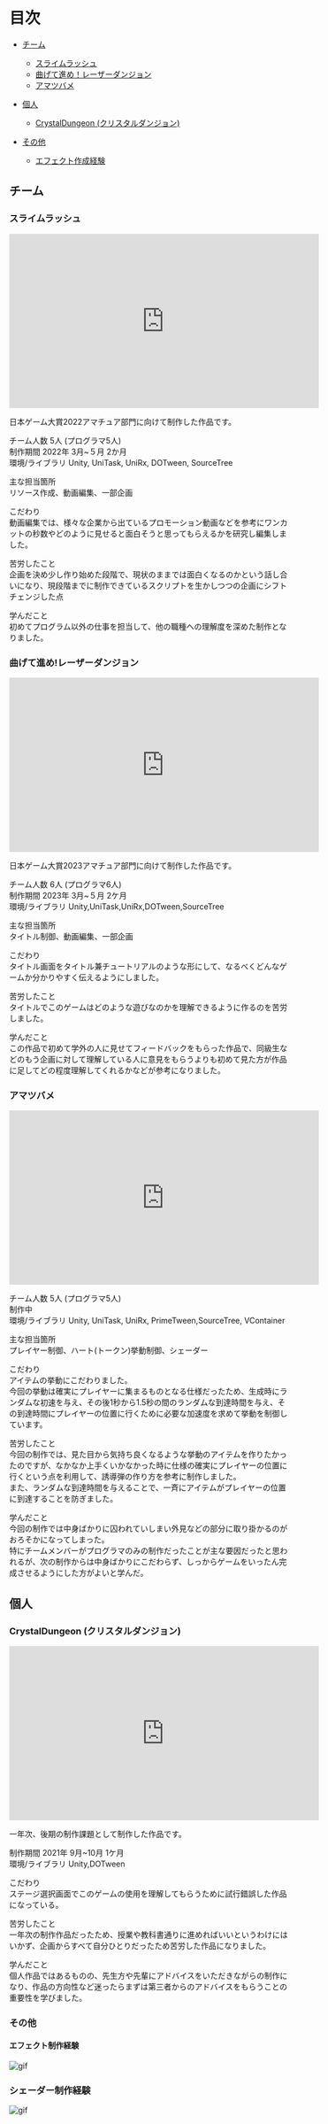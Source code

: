 # 目次
- [チーム](#チーム)  
	- [スライムラッシュ](#スライムラッシュ)  
	- [曲げて進め！レーザーダンジョン](#曲げて進め!レーザーダンジョン)  
	- [アマツバメ](#アマツバメ)  

- [個人](#個人)  
	- [CrystalDungeon (クリスタルダンジョン)](#CrystalDungeon (クリスタルダンジョン))  

- [その他](#その他)  
	- [エフェクト作成経験](#エフェクト作成経験)  


## チーム
### スライムラッシュ
<iframe width="560" height="315" src="https://www.youtube.com/embed/0nTE3o13VbQ?si=dIgHULWg1kaEJ1P0" title="YouTube video player" frameborder="0" allow="accelerometer; autoplay; clipboard-write; encrypted-media; gyroscope; picture-in-picture; web-share" allowfullscreen></iframe>  

日本ゲーム大賞2022アマチュア部門に向けて制作した作品です。

チーム人数 5人 (プログラマ5人)  
制作期間 2022年 3月~５月 2か月  
環境/ライブラリ Unity, UniTask, UniRx, DOTween, SourceTree  

主な担当箇所  
リソース作成、動画編集、一部企画  

こだわり  
動画編集では、様々な企業から出ているプロモーション動画などを参考にワンカットの秒数やどのように見せると面白そうと思ってもらえるかを研究し編集しました。  

苦労したこと  
企画を決め少し作り始めた段階で、現状のままでは面白くなるのかという話し合いになり、現段階までに制作できているスクリプトを生かしつつの企画にシフトチェンジした点

学んだこと  
初めてプログラム以外の仕事を担当して、他の職種への理解度を深めた制作となりました。  

### 曲げて進め!レーザーダンジョン
<iframe width="560" height="315" src="https://www.youtube.com/embed/vAu2sqNFRJk?si=jxL4nvV1QPAkAsC1" title="YouTube video player" frameborder="0" allow="accelerometer; autoplay; clipboard-write; encrypted-media; gyroscope; picture-in-picture; web-share" allowfullscreen></iframe>  

日本ゲーム大賞2023アマチュア部門に向けて制作した作品です。

チーム人数 6人 (プログラマ6人)  
制作期間 2023年 3月~５月 2ケ月  
環境/ライブラリ Unity,UniTask,UniRx,DOTween,SourceTree  

主な担当箇所  
タイトル制御、動画編集、一部企画  

こだわり  
タイトル画面をタイトル兼チュートリアルのような形にして、なるべくどんなゲームか分かりやすく伝えるようにしました。  

苦労したこと  
タイトルでこのゲームはどのような遊びなのかを理解できるように作るのを苦労しました。  

学んだこと  
この作品で初めて学外の人に見せてフィードバックをもらった作品で、同級生などのもう企画に対して理解している人に意見をもらうよりも初めて見た方が作品に足してどの程度理解してくれるかなどが参考になりました。  

### アマツバメ
<iframe width="560" height="315" src="https://www.youtube.com/embed/cyGH6isQOco?si=ej6P3KKHTXOzrlKr" title="YouTube video player" frameborder="0" allow="accelerometer; autoplay; clipboard-write; encrypted-media; gyroscope; picture-in-picture; web-share" allowfullscreen></iframe>  

チーム人数 5人 (プログラマ5人)  
制作中  
環境/ライブラリ Unity, UniTask, UniRx, PrimeTween,SourceTree, VContainer  

主な担当箇所  
プレイヤー制御、ハート(トークン)挙動制御、シェーダー  

こだわり  
アイテムの挙動にこだわりました。  
今回の挙動は確実にプレイヤーに集まるものとなる仕様だったため、生成時にランダムな初速を与え、その後1秒から1.5秒の間のランダムな到達時間を与え、その到達時間にプレイヤーの位置に行くために必要な加速度を求めて挙動を制御しています。  

苦労したこと  
今回の制作では、見た目から気持ち良くなるような挙動のアイテムを作りたかったのですが、なかなか上手くいかなかった時に仕様の確実にプレイヤーの位置に行くという点を利用して、誘導弾の作り方を参考に制作しました。  
また、ランダムな到達時間を与えることで、一斉にアイテムがプレイヤーの位置に到達することを防ぎました。  

学んだこと  
今回の制作では中身ばかりに囚われていしまい外見などの部分に取り掛かるのがおろそかになってしまった。  
特にチームメンバーがプログラマのみの制作だったことが主な要因だったと思われるが、次の制作からは中身ばかりにこだわらず、しっからゲームをいったん完成させるようにした方がよいと学んだ。  

## 個人
### CrystalDungeon (クリスタルダンジョン)
<iframe width="560" height="315" src="https://www.youtube.com/embed/J9W-Nrqst0s?si=XtCW_9xZYvChjmC4" title="YouTube video player" frameborder="0" allow="accelerometer; autoplay; clipboard-write; encrypted-media; gyroscope; picture-in-picture; web-share" allowfullscreen></iframe>  

一年次、後期の制作課題として制作した作品です。

制作期間 2021年 9月~10月 1ケ月  
環境/ライブラリ Unity,DOTween  

こだわり  
ステージ選択画面でこのゲームの使用を理解してもらうために試行錯誤した作品になっている。  

苦労したこと  
一年次の制作作品だったため、授業や教科書通りに進めればいいというわけにはいかず、企画からすべて自分ひとりだったため苦労した作品になりました。

学んだこと  
個人作品ではあるものの、先生方や先輩にアドバイスをいただきながらの制作になり、作品の方向性など迷ったらまずは第三者からのアドバイスをもらうことの重要性を学びました。  

### その他
#### エフェクト制作経験
![gif](https://github.com/nkc-Yamada/Portfolio/blob/main/images/effect.gif?raw=true)

### シェーダー制作経験
![gif](https://github.com/nkc-Yamada/Portfolio/blob/main/images/shader.gif?raw=true)
